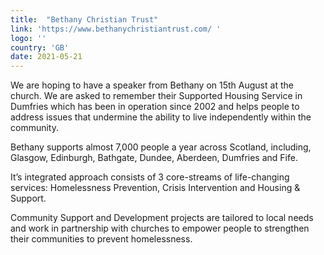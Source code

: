 ```yaml
---
title:  "Bethany Christian Trust"
link: 'https://www.bethanychristiantrust.com/ '
logo: ''
country: 'GB'
date: 2021-05-21
---
```

We are hoping to have a speaker from Bethany on 15th August  at the church. We are asked to remember their Supported Housing Service in Dumfries which has been in operation since 2002 and helps people to address issues that undermine the ability to live independently within the community.

Bethany supports almost 7,000 people a year across Scotland, including, Glasgow, Edinburgh, Bathgate, Dundee,  Aberdeen, Dumfries and Fife.

It’s integrated approach consists of 3 core-streams of life-changing services: Homelessness Prevention, Crisis Intervention and Housing & Support.

Community Support and Development projects are tailored to local needs and work in partnership with churches to empower people to strengthen their communities to prevent homelessness.